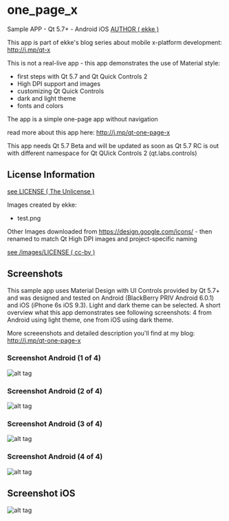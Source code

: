 # one_page_x
Sample APP - Qt 5.7+ - Android iOS
[AUTHOR ( ekke )](AUTHOR.md)

This app is part of ekke's blog series about mobile x-platform development:
http://j.mp/qt-x

This is not a real-live app - this app demonstrates the use of Material style:

* first steps with Qt 5.7 and Qt Quick Controls 2
* High DPI support and images
* customizing Qt Quick Controls
* dark and light theme
* fonts and colors

The app is a simple one-page app without navigation
 
read more about this app here:
http://j.mp/qt-one-page-x

This app needs Qt 5.7 Beta and will be updated as soon as Qt 5.7 RC is out with different namespace for Qt QUick Controls 2 (qt.labs.controls)

## License Information
[see LICENSE ( The Unlicense )](LICENSE)

Images created by ekke:

* test.png

Other Images downloaded from https://design.google.com/icons/ - then renamed to match Qt High DPI images and project-specific naming

[see /images/LICENSE ( cc-by )](images/LICENSE)

## Screenshots
This sample app uses Material Design with UI Controls provided by Qt 5.7+ and was designed and tested on Android (BlackBerry PRIV Android 6.0.1) and iOS (iPhone 6s iOS 9.3). Light and dark theme can be selected. A short overview what this app demonstrates see following screenshots: 4 from Android using light theme, one from iOS using dark theme.

More screeenshots and detailed description you'll find at my blog: http://j.mp/qt-one-page-x

### Screenshot Android (1 of 4)
![alt tag](https://appbus.files.wordpress.com/2016/04/one_x_a_01.png "Screenshot Android (01)")

### Screenshot Android (2 of 4)
![alt tag](https://appbus.files.wordpress.com/2016/04/one_x_a_02.png "Screenshot Android (02)")

### Screenshot Android (3 of 4)
![alt tag](https://appbus.files.wordpress.com/2016/04/one_x_a_03.png "Screenshot Android (03)")

### Screenshot Android (4 of 4)
![alt tag](https://appbus.files.wordpress.com/2016/04/one_x_a_04.png "Screenshot Android (04)")

## Screenshot iOS
![alt tag](https://appbus.files.wordpress.com/2016/04/one_x_ios_01.png "Screenshot Android (01)")
